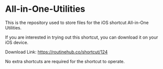 # All-in-One-Utilities
This is the repository used to store files for the iOS shortcut All-in-One Utilities.

If you are interested in trying out this shortcut, you can download it on your iOS device.

Download Link: https://routinehub.co/shortcut/124

No extra shortcuts are required for the shortcut to operate.
